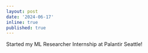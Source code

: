 ```yaml
---
layout: post
date: '2024-06-17'
inline: true
published: true
---
```


Started my ML Researcher Internship at Palantir Seattle!